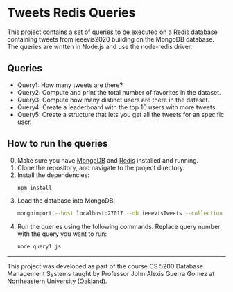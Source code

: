 # Tweets Redis Queries

This project contains a set of queries to be executed on a Redis database containing tweets from ieeevis2020 building on the MongoDB database. The queries are written in Node.js and use the node-redis driver.

## Queries

- Query1: How many tweets are there?
- Query2: Compute and print the total number of favorites in the dataset.
- Query3: Compute how many distinct users are there in the dataset.
- Query4: Create a leaderboard with the top 10 users with more tweets.
- Query5: Create a structure that lets you get all the tweets for an specific user.

## How to run the queries

0. Make sure you have [MongoDB](https://www.mongodb.com/docs/manual/installation/) and [Redis](https://redis.io/docs/latest/get-started/) installed and running.
1. Clone the repository, and navigate to the project directory.
2. Install the dependencies:
   ```bash
   npm install
   ```
3. Load the database into MongoDB:
   ```bash
   mongoimport --host localhost:27017 --db ieeevisTweets --collection tweet --file ieeevis2020Tweets.dump
   ```
4. Run the queries using the following commands. Replace query number with the query you want to run:
   ```bash
   node query1.js
   ```

---

This project was developed as part of the course CS 5200 Database Management Systems taught by Professor John Alexis Guerra Gomez at Northeastern University (Oakland).
